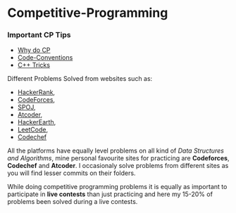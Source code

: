 # Competitive-Programming

### Important CP Tips
- [Why do CP](https://github.com/Iltwats/Competitive-Programming-SolvedProblems/blob/master/Why_Do_CompetitiveProgramming.md)
- [Code-Conventions](https://codeforces.com/blog/entry/64218)
- [C++ Tricks](https://codeforces.com/blog/entry/15643)

Different Problems Solved from websites such as:<br>

- [HackerRank](https://www.hackerrank.com/domains/algorithms),
- [CodeForces](https://codeforces.com/problemset), 
- [SPOJ](https://www.spoj.com/problems/classical/),
- [Atcoder](https://atcoder.jp/contests/practice),
- [HackerEarth](https://www.hackerearth.com/practice/),
- [LeetCode](https://leetcode.com/problemset/all/),
- [Codechef](https://www.codechef.com/problems/school/)

All the platforms have equally level problems on all kind of *Data Structures and Algorithms*, mine personal favourite sites for practicing are **Codeforces**, **Codechef** and **Atcoder**. I occasionaly solve problems from different sites as you will find lesser commits on their folders.

While doing competitive programming problems it is equally as important to participate in **live contests** than just practicing and here my 15-20% of problems been solved during a live contests.

